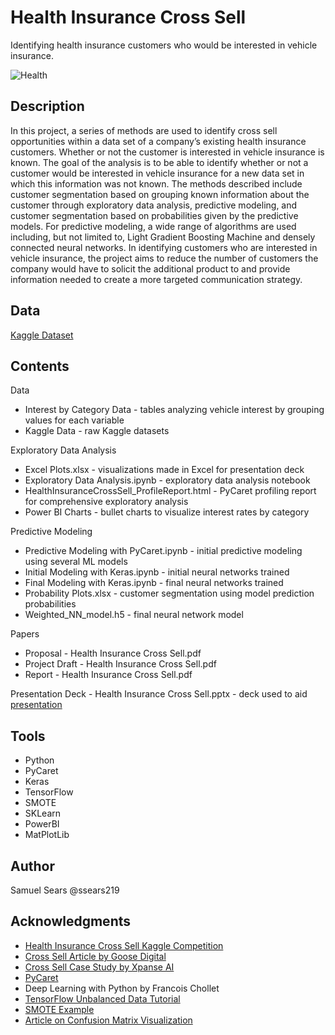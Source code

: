 # Health Insurance Cross Sell

Identifying health insurance customers who would be interested in vehicle insurance.

![Health](https://cdn.pixabay.com/photo/2017/02/20/14/18/health-2082630_960_720.jpg?raw=true)

## Description

In this project, a series of methods are used to identify cross sell opportunities within a data set of a company’s existing health insurance customers. Whether or not the customer is interested in vehicle insurance is known. The goal of the analysis is to be able to identify whether or not a customer would be interested in vehicle insurance for a new data set in which this information was not known. The methods described include customer segmentation based on grouping known information about the customer through exploratory data analysis, predictive modeling, and customer segmentation based on probabilities given by the predictive models. For predictive modeling, a wide range of algorithms are used including, but not limited to, Light Gradient Boosting Machine and densely connected neural networks. In identifying customers who are interested in vehicle insurance, the project aims to reduce the number of customers the company would have to solicit the additional product to and provide information needed to create a more targeted communication strategy.

## Data

[Kaggle Dataset](https://www.kaggle.com/anmolkumar/health-insurance-cross-sell-prediction)

## Contents

Data  
* Interest by Category Data - tables analyzing vehicle interest by grouping values for each variable
* Kaggle Data - raw Kaggle datasets

Exploratory Data Analysis  
* Excel Plots.xlsx - visualizations made in Excel for presentation deck
* Exploratory Data Analysis.ipynb - exploratory data analysis notebook
* HealthInsuranceCrossSell_ProfileReport.html - PyCaret profiling report for comprehensive exploratory analysis
* Power BI Charts - bullet charts to visualize interest rates by category

Predictive Modeling  
* Predictive Modeling with PyCaret.ipynb - initial predictive modeling using several ML models
* Initial Modeling with Keras.ipynb - initial neural networks trained
* Final Modeling with Keras.ipynb - final neural networks trained
* Probability Plots.xlsx - customer segmentation using model prediction probabilities
* Weighted_NN_model.h5 - final neural network model

Papers  
* Proposal - Health Insurance Cross Sell.pdf
* Project Draft - Health Insurance Cross Sell.pdf
* Report - Health Insurance Cross Sell.pdf

Presentation Deck - Health Insurance Cross Sell.pptx - deck used to aid [presentation](https://bellevueuniversity-my.sharepoint.com/:v:/g/personal/spsears_my365_bellevue_edu/ET4pWWapQ6xFv-QUBynM3GQBIy4g0f0PnCs3rl09MumFQQ?e=SPrIOH)  

## Tools
* Python
* PyCaret
* Keras
* TensorFlow
* SMOTE
* SKLearn
* PowerBI
* MatPlotLib


## Author

Samuel Sears @ssears219

## Acknowledgments

* [Health Insurance Cross Sell Kaggle Competition](https://www.kaggle.com/anmolkumar/health-insurance-cross-sell-prediction/)
* [Cross Sell Article by Goose Digital](https://goosedigital.com/media-types/articles/executing-a-successful-cross-sell-strategy/)
* [Cross Sell Case Study by Xpanse AI](https://xpanse.ai/case-studies/predictive-analytics-in-marketing-case-study-2-cross-sell-for-insurance/)
* [PyCaret](https://pycaret.org/compare=models/)
* Deep Learning with Python by Francois Chollet
* [TensorFlow Unbalanced Data Tutorial](https://www.tensorflow.org/tutorials/structured_data/imbalanced_data)
* [SMOTE Example](https://machinelearningmastery.com/smote-oversampling-for-imbalanced-classification/)
* [Article on Confusion Matrix Visualization](https://medium.com/@dtuk81/confusion-matrix-visualization-fc31e3f30fea)
